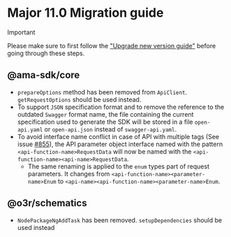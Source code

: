 # Major 11.0 Migration guide

> [!IMPORTANT]
> Please make sure to first follow the ["Upgrade new version guide"](https://github.com/AmadeusITGroup/otter/blob/main/docs/core/UPGRADE_NEW_VERSION.md) before going through these steps.

## @ama-sdk/core

- `prepareOptions` method has been removed from `ApiClient`. `getRequestOptions` should be used instead.
- To support `JSON` specification format and to remove the reference to the outdated `Swagger` format name, the file containing the current specification used to generate the SDK will be stored in a file `open-api.yaml` or `open-api.json` instead of `swagger-api.yaml`.
- To avoid interface name conflict in case of API with multiple tags (See issue [#855](https://github.com/AmadeusITGroup/otter/issues/855)), the API parameter object interface named with the pattern `<api-function-name>RequestData` will now be named with the `<api-function-name><api-name>RequestData`.
  - The same renaming is applied to the `enum` types part of request parameters. It changes from `<api-function-name><parameter-name>Enum` to `<api-name><api-function-name><parameter-name>Enum`.

## @o3r/schematics

- `NodePackageNgAddTask` has been removed. `setupDependencies` should be used instead
